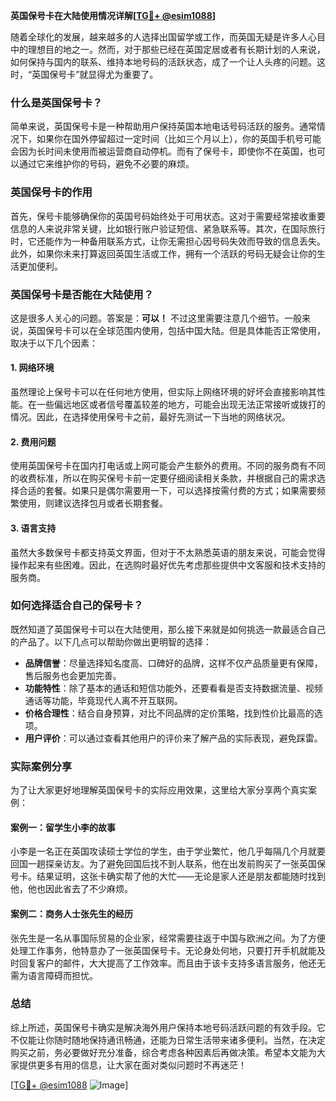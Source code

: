 **英国保号卡在大陆使用情况详解[[TG💪+ @esim1088](https://t.me/s/esim1088)]**

随着全球化的发展，越来越多的人选择出国留学或工作，而英国无疑是许多人心目中的理想目的地之一。然而，对于那些已经在英国定居或者有长期计划的人来说，如何保持与国内的联系、维持本地号码的活跃状态，成了一个让人头疼的问题。这时，“英国保号卡”就显得尤为重要了。

### 什么是英国保号卡？

简单来说，英国保号卡是一种帮助用户保持英国本地电话号码活跃的服务。通常情况下，如果你在国外停留超过一定时间（比如三个月以上），你的英国手机号可能会因为长时间未使用而被运营商自动停机。而有了保号卡，即使你不在英国，也可以通过它来维护你的号码，避免不必要的麻烦。

### 英国保号卡的作用

首先，保号卡能够确保你的英国号码始终处于可用状态。这对于需要经常接收重要信息的人来说非常关键，比如银行账户验证短信、紧急联系等。其次，在国际旅行时，它还能作为一种备用联系方式，让你无需担心因号码失效而导致的信息丢失。此外，如果你未来打算返回英国生活或工作，拥有一个活跃的号码无疑会让你的生活更加便利。

### 英国保号卡是否能在大陆使用？

这是很多人关心的问题。答案是：**可以！** 不过这里需要注意几个细节。一般来说，英国保号卡可以在全球范围内使用，包括中国大陆。但是具体能否正常使用，取决于以下几个因素：

#### 1. 网络环境
虽然理论上保号卡可以在任何地方使用，但实际上网络环境的好坏会直接影响其性能。在一些偏远地区或者信号覆盖较差的地方，可能会出现无法正常接听或拨打的情况。因此，在选择使用保号卡之前，最好先测试一下当地的网络状况。

#### 2. 费用问题
使用英国保号卡在国内打电话或上网可能会产生额外的费用。不同的服务商有不同的收费标准，所以在购买保号卡前一定要仔细阅读相关条款，并根据自己的需求选择合适的套餐。如果只是偶尔需要用一下，可以选择按需付费的方式；如果需要频繁使用，则建议选择包月或者长期套餐。

#### 3. 语言支持
虽然大多数保号卡都支持英文界面，但对于不太熟悉英语的朋友来说，可能会觉得操作起来有些困难。因此，在选购时最好优先考虑那些提供中文客服和技术支持的服务商。

### 如何选择适合自己的保号卡？

既然知道了英国保号卡可以在大陆使用，那么接下来就是如何挑选一款最适合自己的产品了。以下几点可以帮助你做出更明智的选择：

- **品牌信誉**：尽量选择知名度高、口碑好的品牌，这样不仅产品质量更有保障，售后服务也会更加完善。
- **功能特性**：除了基本的通话和短信功能外，还要看看是否支持数据流量、视频通话等功能，毕竟现代人离不开互联网。
- **价格合理性**：结合自身预算，对比不同品牌的定价策略，找到性价比最高的选项。
- **用户评价**：可以通过查看其他用户的评价来了解产品的实际表现，避免踩雷。

### 实际案例分享

为了让大家更好地理解英国保号卡的实际应用效果，这里给大家分享两个真实案例：

#### 案例一：留学生小李的故事
小李是一名正在英国攻读硕士学位的学生，由于学业繁忙，他几乎每隔几个月就要回国一趟探亲访友。为了避免回国后找不到人联系，他在出发前购买了一张英国保号卡。结果证明，这张卡确实帮了他的大忙——无论是家人还是朋友都能随时找到他，他也因此省去了不少麻烦。

#### 案例二：商务人士张先生的经历
张先生是一名从事国际贸易的企业家，经常需要往返于中国与欧洲之间。为了方便处理工作事务，他特意办了一张英国保号卡。无论身处何地，只要打开手机就能及时回复客户的邮件，大大提高了工作效率。而且由于该卡支持多语言服务，他还无需为语言障碍而担忧。

### 总结

综上所述，英国保号卡确实是解决海外用户保持本地号码活跃问题的有效手段。它不仅能让你随时随地保持通讯畅通，还能为日常生活带来诸多便利。当然，在决定购买之前，务必要做好充分准备，综合考虑各种因素后再做决策。希望本文能为大家提供更多有用的信息，让大家在面对类似问题时不再迷茫！

[[TG💪+ @esim1088](https://t.me/s/esim1088) ![Image](https://i.postimg.cc/4NQfJmqS/Snipaste-2025-05-13-00-14-12.png)]